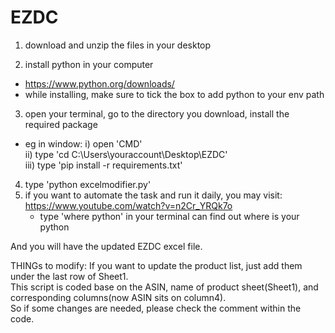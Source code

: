 # EZDC
1) download and unzip the files in your desktop

2) install python in your computer
  - https://www.python.org/downloads/
  - while installing, make sure to tick the box to add python to your env path
3) open your terminal, go to the directory you download, install the required package
  - eg in window: 
        i) open 'CMD'\
        ii) type 'cd C:\Users\youraccount\Desktop\EZDC'\
        iii) type 'pip install -r requirements.txt'
        
4) type 'python excelmodifier.py'
5) if you want to automate the task and run it daily, you may visit: https://www.youtube.com/watch?v=n2Cr_YRQk7o
   - type 'where python' in your terminal can find out where is your python

And you will have the updated EZDC excel file.

THINGs to modify:
If you want to update the product list, just add them under the last row of Sheet1.\
This script is coded base on the ASIN, name of product sheet(Sheet1), and corresponding columns(now ASIN sits on column4).\
So if some changes are needed, please check the comment within the code.
